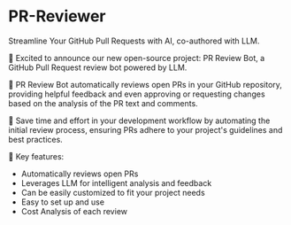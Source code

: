 # PR-Reviewer

Streamline Your GitHub Pull Requests with AI, co-authored with LLM.

🚀 Excited to announce our new open-source project: PR Review Bot, a GitHub Pull Request review bot powered by LLM.

🤖 PR Review Bot automatically reviews open PRs in your GitHub repository, providing helpful feedback and even approving or requesting changes based on the analysis of the PR text and comments.

🔧 Save time and effort in your development workflow by automating the initial review process, ensuring PRs adhere to your project's guidelines and best practices.

🌟 Key features:
- Automatically reviews open PRs
- Leverages LLM for intelligent analysis and feedback
- Can be easily customized to fit your project needs
- Easy to set up and use
- Cost Analysis of each review

